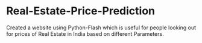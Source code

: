 # Real-Estate-Price-Prediction
Created a website using Python-Flash which is useful for people looking out for prices of Real Estate in India based on different Parameters.
